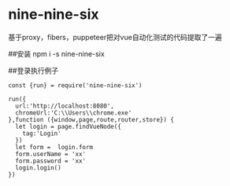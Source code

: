 # nine-nine-six

基于proxy，fibers，puppeteer把对vue自动化测试的代码提取了一遍

##安装
npm i -s nine-nine-six

##登录执行例子
```
const {run} = require('nine-nine-six')

run({
  url:'http://localhost:8080',
  chromeUrl:'C:\\Users\\chrome.exe'
},function ({window,page,route,router,store}) {
  let login = page.findVueNode({
    tag:'Login'
  })
  let form =  login.form 
  form.userName = 'xx' 
  form.password = 'xx' 
  login.login() 
})
```
